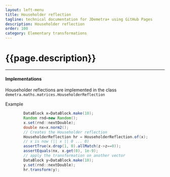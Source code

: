 ```yaml
---
layout: left-menu
title: Householder reflection
tagline: technical documentation for JDemetra+ using GitHub Pages
description: Householder reflection
order: 100
category: Elementary transformations
---
```

# {{page.description}}

<hr>

#### Implementations

Householder reflections are implemented in the class `demetra.maths.matrices.HouseholderReflection`

Example

```java
        DataBlock x=DataBlock.make(10);
        Random rnd=new Random();
        x.set(rnd::nextDouble);
        double nx=x.norm2();
        // Creates the Householder reflection
        HouseholderReflection hr = HouseholderReflection.of(x);
        // x is now (|| x || 0 ... 0)
        assertTrue(x.drop(1, 0).allMatch(z->z==0));
        assertEquals(nx, x.get(0), 1e-9);
        // apply the transformation on another vector
        DataBlock y=DataBlock.make(10);
        y.set(rnd::nextDouble);
        hr.transform(y);

```
